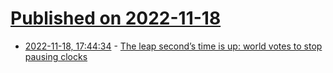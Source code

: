 # [Published on 2022-11-18](index.md)

* [2022-11-18, 17:44:34](https://news.ycombinator.com/item?id=33658541) - [The leap second’s time is up: world votes to stop pausing clocks](https://www.nature.com/articles/d41586-022-03783-5)
